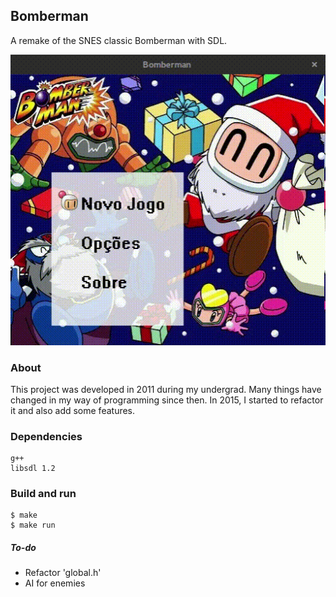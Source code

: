 ## Bomberman
A remake of the SNES classic Bomberman with SDL.

![](/data/bomberman.gif)

### About
This project was developed in 2011 during my undergrad. Many things have changed in my way of programming since then. In 2015, I started to refactor it and also add some features.


### Dependencies
```
g++ 
libsdl 1.2
```

### Build and run
```
$ make
$ make run
```

##### To-do
- Refactor 'global.h'
- AI for enemies


